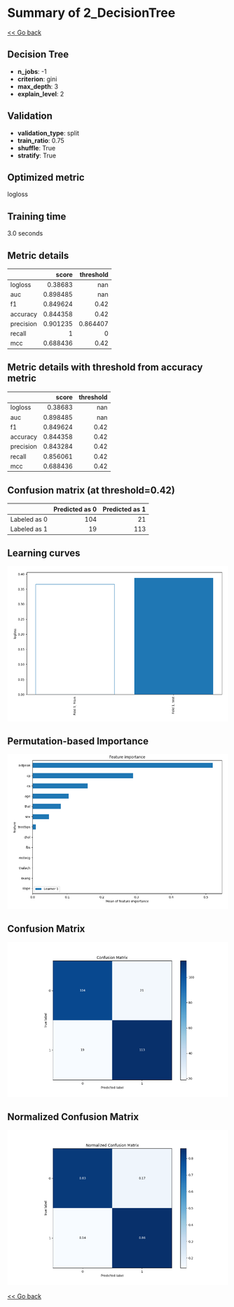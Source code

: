 # Summary of 2_DecisionTree

[<< Go back](../README.md)


## Decision Tree
- **n_jobs**: -1
- **criterion**: gini
- **max_depth**: 3
- **explain_level**: 2

## Validation
 - **validation_type**: split
 - **train_ratio**: 0.75
 - **shuffle**: True
 - **stratify**: True

## Optimized metric
logloss

## Training time

3.0 seconds

## Metric details
|           |    score |   threshold |
|:----------|---------:|------------:|
| logloss   | 0.38683  |  nan        |
| auc       | 0.898485 |  nan        |
| f1        | 0.849624 |    0.42     |
| accuracy  | 0.844358 |    0.42     |
| precision | 0.901235 |    0.864407 |
| recall    | 1        |    0        |
| mcc       | 0.688436 |    0.42     |


## Metric details with threshold from accuracy metric
|           |    score |   threshold |
|:----------|---------:|------------:|
| logloss   | 0.38683  |      nan    |
| auc       | 0.898485 |      nan    |
| f1        | 0.849624 |        0.42 |
| accuracy  | 0.844358 |        0.42 |
| precision | 0.843284 |        0.42 |
| recall    | 0.856061 |        0.42 |
| mcc       | 0.688436 |        0.42 |


## Confusion matrix (at threshold=0.42)
|              |   Predicted as 0 |   Predicted as 1 |
|:-------------|-----------------:|-----------------:|
| Labeled as 0 |              104 |               21 |
| Labeled as 1 |               19 |              113 |

## Learning curves
![Learning curves](learning_curves.png)

## Permutation-based Importance
![Permutation-based Importance](permutation_importance.png)
## Confusion Matrix

![Confusion Matrix](confusion_matrix.png)


## Normalized Confusion Matrix

![Normalized Confusion Matrix](confusion_matrix_normalized.png)



[<< Go back](../README.md)
